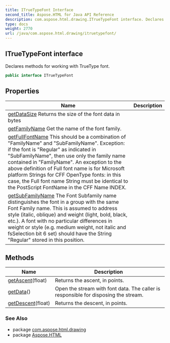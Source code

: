 ```yaml
---
title: ITrueTypeFont Interface
second_title: Aspose.HTML for Java API Reference
description: com.aspose.html.drawing.ITrueTypeFont interface. Declares methods for working with TrueType font
type: docs
weight: 2770
url: /java/com.aspose.html.drawing/itruetypefont/
---
```

## ITrueTypeFont interface

Declares methods for working with TrueType font.

```java
public interface ITrueTypeFont
```

## Properties

| Name | Description |
| --- | --- |
| [getDataSize](../../com.aspose.html.drawing/itruetypefont/datasize/) Returns the size of the font data in bytes |
| [getFamilyName](../../com.aspose.html.drawing/itruetypefont/familyname/) Get the name of the font family. |
| [getFullFontName](../../com.aspose.html.drawing/itruetypefont/fullfontname/) This should be a combination of "FamilyName" and "SubFamilyName". Exception: if the font is "Regular" as indicated in "SubFamilyName", then use only the family name contained in "FamilyName". An exception to the above definition of Full font name is for Microsoft platform Strings for CFF OpenType fonts: in this case, the Full font name String must be identical to the PostScript FontName in the CFF Name INDEX. |
| [getSubFamilyName](../../com.aspose.html.drawing/itruetypefont/subfamilyname/) The Font Subfamily name distinguishes the font in a group with the same Font Family name. This is assumed to address style (italic, oblique) and weight (light, bold, black, etc.). A font with no particular differences in weight or style (e.g. medium weight, not italic and fsSelection bit 6 set) should have the String "Regular" stored in this position. |

## Methods

| Name | Description |
| --- | --- |
| [getAscent](../../com.aspose.html.drawing/itruetypefont/getascent/)(float) | Returns the ascent, in points. |
| [getData](../../com.aspose.html.drawing/itruetypefont/getdata/)() | Open the stream with font data. The caller is responsible for disposing the stream. |
| [getDescent](../../com.aspose.html.drawing/itruetypefont/getdescent/)(float) | Returns the descent, in points. |

### See Also

* package [com.aspose.html.drawing](../../com.aspose.html.drawing/)
* package [Aspose.HTML](../../)
